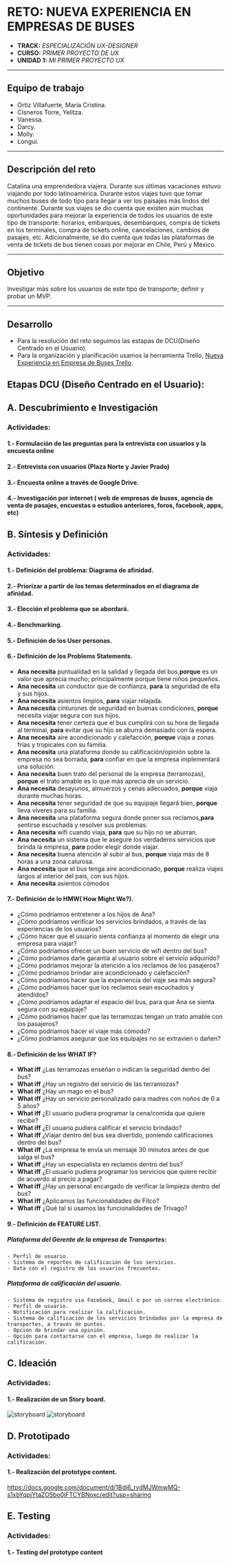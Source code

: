 # RETO: NUEVA EXPERIENCIA EN EMPRESAS DE BUSES

* **TRACK:** _ESPECIALIZACIÓN UX-DESIGNER_
* **CURSO:** _PRIMER PROYECTO DE UX_
* **UNIDAD 1:** _MI PRIMER PROYECTO UX_

***
## Equipo de trabajo

+ Ortiz Villafuerte, María Cristina.
+ Cisneros Torre, Yelitza.
+ Vanessa.
+ Darcy.
+ Molly.
+ Longui.

***

## Descripción del reto

  Catalina una emprendedora viajera. Durante sus últimas vacaciones  estuvo viajando por todo latinoamérica. Durante estos viajes  tuvo que tomar muchos buses de todo tipo para llegar a ver los paisajes más lindos del continente. Durante sus viajes  se dio cuenta que existen aún muchas oportunidades para mejorar la experiencia de todos los usuarios de este tipo de transporte: horarios, embarques, desembarques, compra de tickets en los terminales, compra de tickets online, cancelaciones, cambios de pasajes, etc. Adicionalmente, se dio cuenta que todas las plataformas de venta de tickets de bus tienen cosas por mejorar en Chile, Perú y México.

***

## Objetivo

 Investigar más sobre los usuarios de este tipo de transporte; definir y probar un MVP.

 ***

 ## Desarrollo

 - Para la resolución del reto seguimos las estapas de DCU(Diseño Centrado en el Usuario).
 - Para la organización y planificación usamos la herramienta Trello,  [Nueva Experiencia en Empresa de Buses Trello](https://trello.com/b/mylfEcsR/retonueva-experiencia-en-empresas-de-buses).


 ## Etapas DCU (Diseño Centrado en el Usuario):

 ## A. Descubrimiento e Investigación

   ### Actividades:

   #### 1.- Formulación de las preguntas para la entrevista con usuarios y la encuesta online

   #### 2.- Entrevista con usuarios (Plaza Norte y Javier Prado)

   #### 3.- Encuesta online a través de Google Drive.

   #### 4.- Investigación por internet ( web de empresas de buses, agencia de venta de pasajes, encuestas o estudios anteriores, foros, facebook, apps, etc)

 ## B. Síntesis y Definición

   ### Actividades:

   #### 1.- Definición del problema: Diagrama de afinidad.

   #### 2.- Priorizar a partir de los temas determinados en el diagrama de afinidad.

   #### 3.- Elección el problema que se abordará.

   #### 4.- Benchmarking.

   #### 5.- Definición de los User personas.

   #### 6.- Definición de los Problems Statements.

  - **Ana necesita** puntualidad en la salidad y llegada del bus,**porque** es un valor que aprecia mucho; principalmente porque tiene niños pequeños.
  - **Ana necesita** un conductor que de confianza, **para** la seguridad de ella y sus hijos.
  - **Ana necesita** asientos limpios, **para** viajar relajada.
  - **Ana necesita** cinturones de seguridad en buenas condiciones, **porque** necesita viajar segura con sus hijos.
  - **Ana necesita** tener certeza que el bus cumplirá con su hora de llegada al terminal, **para** evitar que su hijo se aburra demasiado con la espera.
  - **Ana necesita** aire acondicionado y calefacción, **porque** viaja a zonas frías y tropicales con su familia.
  - **Ana necesita** una plataforma donde su calificación/opinión sobre la empresa no sea borrada, **para** confiar en que la empresa implementará una solución.
  - **Ana necesita** buen trato del personal de la empresa (terramozas), **porque** el trato amable es lo que más aprecia de un servicio.
  - **Ana necesita** desayunos, almuerzos y cenas adecuados, **porque** viaja durante muchas horas.
  - **Ana necesita** tener seguridad de que su equipaje llegará bien, **porque** lleva víveres para su familia.
  - **Ana necesita** una plataforma segura donde poner sus reclamos,**para** sentirse escuchada y resolver sus problemas.
  - **Ana necesita** wifi cuando viaja, **para** que su hijo no se aburran.
  - **Ana necesita** un sistema que le asegure los verdaderos servicios que brinda la empresa, **para** poder elegir donde viajar.
  - **Ana necesita** buena atención al subir al bus, **porque** viaja más de 8 horas a una zona calurosa.
  - **Ana necesita** que el bus tenga aire acondicionado, **porque** realiza viajes largos al interior del país, con sus hijos.
  - **Ana necesita** asientos cómodos

   #### 7.- Definición de lo HMW( How Might We?).

   - ¿Cómo podríamos entretener a los hijos de Ana?
   - ¿Cómo podríamos verificar los servicios brindados, a través de las experiencias de los usuarios?
   - ¿Cómo hacer que el usuario sienta confianza al momento de elegir una empresa para viajar?
   - ¿Cómo podríamos ofrecer un buen servicio de wifi dentro del bus?
   - ¿Cómo podríamos darle garantía al usuario sobre el servicio adquirido?
   - ¿Cómo podríamos mejorar la atención a los reclamos de los pasajeros?
   - ¿Cómo podríamos brindar aire acondicionado y calefacción?
   - ¿Cómo podríamos hacer que la experiencia del viaje sea más segura?
   - ¿Cómo podríamos hacer que los reclamos sean escuchados y atendidos?
   - ¿Cómo podríamos adaptar el espacio del bus, para que Ana se sienta segura con su equipaje?
   - ¿Cómo podríamos hacer que las terramozas tengan un trato amable con los pasajeros?
   - ¿Cómo podríamos hacer el viaje más cómodo?
   - ¿Cómo podríamos asegurar que los equipajes no se extravíen o dañen?

   #### 8.- Definición de los WHAT IF?

   - **What iff** ¿Las terramozas  enseñan o indican la seguridad dentro del bus?
   - **What iff** ¿Hay un registro del servicio de las terramozas?
   - **What iff** ¿Hay un mago en el bus?
   - **What iff** ¿Hay un servicio personalizado para madres con noños de 0 a 5 años?
   - **What iff** ¿El usuario pudiera programar la cena/comida que quiere recibir?
   - **What iff** ¿El usuario pudiera calificar el servicio brindado?
   - **What iff** ¿Viajar dentro del bus sea divertido, poniendo calificaciones dentro del bus?
   - **What iff** ¿La empresa te envía un mensaje 30 minutos antes de que salga el bus?
   - **What iff** ¿Hay un especialista en reclamos dentro del bus?
   - **What iff** ¿El usuario pudiera programar los servicios que quiere recibir de acuerdo al precio a pagar?
   - **What iff** ¿Hay un personal encargado de verificar la limpieza dentro del bus?
   - **What iff** ¿Aplicamos las funcionalidades de Fitco?
   - **What iff** ¿Qué tal si usamos las funcionalidades de Trivago?

   #### 9.- Definición de FEATURE LIST.

   ##### Plataforma del Gerente de la empresa de Transportes:

    - Perfil de usuario.
    - Sistema de reportes de calificación de los servicios.
    - Data con el registro de los usuarios frecuentes. 
  
   ##### Plataforma de calificación del usuario.

    - Sistema de registro via Facebook, Gmail o por un correo electrónico. 
    - Perfil de usuario.
    - Notificación para realizar la calificación.
    - Sistema de calificación de los servicios brindados por la empresa de transportes, a través de puntos.
    - Opción de brindar una opinión.
    - Opción para contactarse con el empresa, luego de realizar la calificación.

 ## C. Ideación

   ### Actividades:

   #### 1.- Realización de un Story board.
   ![storyboard](assets/images/storyboard1.png)
   ![storyboard](assets/images/storyboard2.png)

 ## D. Prototipado

  ### Actividades:

  #### 1.- Realización del prototype content.

  https://docs.google.com/document/d/1Bdj6_rydMJWmwMQ-s1xbYqpjYtaZO5bo0jFTCYBNoxc/edit?usp=sharing


 ## E. Testing

  ### Actividades:

  #### 1.- Testing del prototype content
